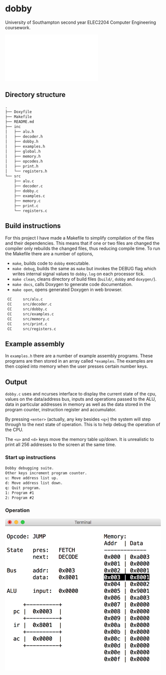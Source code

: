 # dobby

University of Southampton second year ELEC2204 Computer Engineering coursework.

![Block Diagram](./report/images/dobby.pdf)

## Directory structure

```
.
├── Doxyfile
├── Makefile
├── README.md
├── inc
│   ├── alu.h
│   ├── decoder.h
│   ├── dobby.h
│   ├── examples.h
│   ├── global.h
│   ├── memory.h
│   ├── opcodes.h
│   ├── print.h
│   └── registers.h
└── src
    ├── alu.c
    ├── decoder.c
    ├── dobby.c
    ├── examples.c
    ├── memory.c
    ├── print.c
    └── registers.c
```

## Build instructions

For this project I have made a Makefile to simplify compilation of the files
and their dependencies. This means that if one or two files are changed the
compiler only rebuilds the changed files, thus reducing compile time. To run the
Makefile there are a number of options,
* `make`, builds code to `dobby` executable.
* `make debug`, builds the same as `make` but invokes the DEBUG flag which
writes internal signal values to `dobby.log` on each processor tick.
* `make clean`, cleans directory of build files (`build/`, `dobby` and
`doxygen/`).
* `make docs`, calls Doxygen to generate code documentation.
* `make open`, opens generated Doxygen in web browser.

```
 CC     src/alu.c
 CC     src/decoder.c
 CC     src/dobby.c
 CC     src/examples.c
 CC     src/memory.c
 CC     src/print.c
 CC     src/registers.c
```

## Example assembly

In `examples.h` there are a number of example assembly programs. These programs
are then stored in an array called `*examples`. The examples are then copied
into memory when the user presses certain number keys.

## Output

`dobby.c` uses and ncurses interface to display the current state of the cpu,
values on the data/address bus, inputs and operations passed to the ALU, data
in particular addresses in memory as well as the data stored in the program
counter, instruction register and accumulator.

By pressing `<enter>` (actually, any key besides `<q>`) the system will step
through to the next state of operation. This is to help debug the operation of
the CPU.

The `<u>` and `<d>` keys move the memory table up/down. It is unrealistic to
print all 256 addresses to the screen at the same time.

### Start up instructions

```
Dobby debugging suite.
Other keys increment program counter.
u: Move address list up.
d: Move address list down.
q: Quit program.
1: Program #1
2: Program #2
```

### Operation

![Terminal User Interface](./highlight-addr.png)
